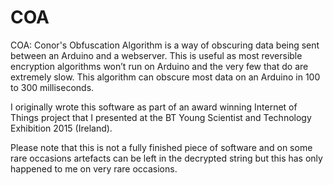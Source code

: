 # COA
COA: Conor's Obfuscation Algorithm is a way of obscuring data being sent between an Arduino and a webserver. This is useful as most reversible encryption algorithms won’t run on Arduino and the very few that do are extremely slow. This algorithm can obscure most data on an Arduino in 100 to 300 milliseconds.

I originally wrote this software as part of an award winning Internet of Things project that I presented at the BT Young Scientist and Technology Exhibition 2015 (Ireland).

Please note that this is not a fully finished piece of software and on some rare occasions artefacts can be left in the decrypted string but this has only happened to me on very rare occasions.

